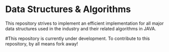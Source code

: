 # Data Structures & Algorithms
This repository strives to implement an efficient implementation for all major data structures used in the industry and their related algorithms in JAVA.

#This repository is currently under development. 
To contribute to this repository, by all means fork away!
